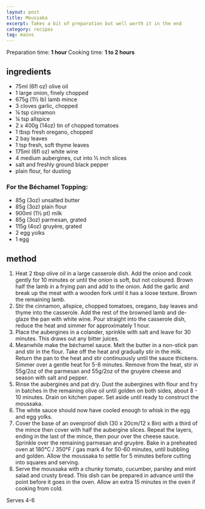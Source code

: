 ```yaml
---
layout: post
title: Moussaka
excerpt: Takes a bit of preparation but well worth it in the end
category: recipes
tag: mains
---
```


Preparation time: **1 hour**
Cooking time: **1 to 2 hours**

ingredients
-----------

* 75ml (6fl oz) olive oil
* 1 large onion, finely chopped
* 675g (1&frac12; lb) lamb mince
* 3 cloves garlic, chopped
* &frac14; tsp cinnamon
* &frac14; tsp allspice
* 2 x 400g (14oz) tin of chopped tomatoes
* 1 tbsp fresh oregano, chopped
* 2 bay leaves
* 1 tsp fresh, soft thyme leaves
* 175ml (6fl oz) white wine
* 4 medium aubergines, cut into &frac12; inch slices
* salt and freshly ground black pepper
* plain flour, for dusting

### For the B&eacute;chamel Topping:

* 85g (3oz) unsalted butter
* 85g (3oz) plain flour
* 900ml (1&frac12; pt) milk
* 85g (3oz) parmesan, grated
* 115g (4oz) gruy&egrave;re, grated
* 2 egg yolks
* 1 egg

method
------

1. Heat 2 tbsp olive oil in a large casserole dish. Add the onion and cook gently for 10 minutes or until the onion is soft, but not coloured. Brown half the lamb in a frying pan and add to the onion. Add the garlic and break up the meat with a wooden fork until it has a loose texture. Brown the remaining lamb.
2. Stir the cinnamon, allspice, chopped tomatoes, oregano, bay leaves and thyme into the casserole. Add the rest of the browned lamb and de-glaze the pan with white wine. Pour straight into the casserole dish, reduce the heat and simmer for approximately 1 hour.
3. Place the aubergines in a colander, sprinkle with salt and leave for 30 minutes. This draws out any bitter juices.
4. Meanwhile make the b&eacute;chamel sauce. Melt the butter in a non-stick pan and stir in the flour. Take off the heat and gradually stir in the milk. Return the pan to the heat and stir continuously until the sauce thickens. Simmer over a gentle heat for 5-8 minutes. Remove from the heat, stir in 55g/2oz of the parmesan and 55g/2oz of the gruy&egrave;re cheese and season with salt and pepper.
5. Rinse the aubergines and pat dry. Dust the aubergines with flour and fry in batches in the remaining olive oil until golden on both sides, about 8 - 10 minutes. Drain on kitchen paper. Set aside until ready to construct the moussaka.
6. The white sauce should now have cooled enough to whisk in the egg and egg yolks.
7. Cover the base of an ovenproof dish (30 x 20cm/12 x 8in) with a third of the mince then cover with half the aubergine slices. Repeat the layers, ending in the last of the mince, then pour over the cheese sauce. Sprinkle over the remaining parmesan and gruy&egrave;re. Bake in a preheated oven at 180&deg;C / 350&deg;F / gas mark 4 for 50-60 minutes, until bubbling and golden. Allow the moussaka to settle for 5 minutes before cutting into squares and serving.
8. Serve the moussaka with a chunky tomato, cucumber, parsley and mint salad and crusty bread. This dish can be prepared in advance until the point before it goes in the oven. Allow an extra 15 minutes in the oven if cooking from cold.

Serves 4-6
